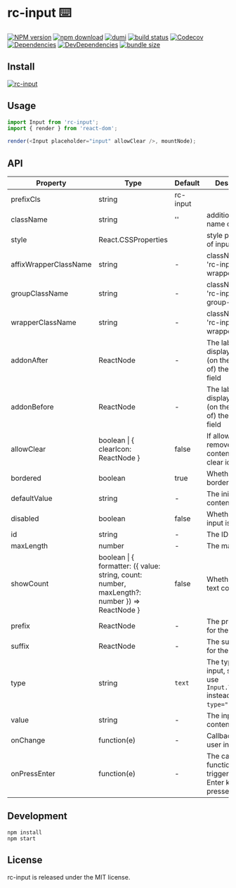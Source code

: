 # rc-input ⌨️

[![NPM version][npm-image]][npm-url] [![npm download][download-image]][download-url] [![dumi](https://img.shields.io/badge/docs%20by-dumi-blue?style=flat-square)](https://github.com/umijs/dumi) [![build status][github-actions-image]][github-actions-url] [![Codecov][codecov-image]][codecov-url] [![Dependencies][david-image]](david-url) [![DevDependencies][david-dev-image]][david-dev-url] [![bundle size][bundlephobia-image]][bundlephobia-url]

[npm-image]: http://img.shields.io/npm/v/rc-input.svg?style=flat-square
[npm-url]: http://npmjs.org/package/rc-input
[github-actions-image]: https://github.com/react-component/input/workflows/CI/badge.svg
[github-actions-url]: https://github.com/react-component/input/actions
[codecov-image]: https://img.shields.io/codecov/c/github/react-component/input/master.svg?style=flat-square
[codecov-url]: https://codecov.io/gh/react-component/input/branch/master
[david-url]: https://david-dm.org/react-component/input
[david-image]: https://david-dm.org/react-component/input/status.svg?style=flat-square
[david-dev-url]: https://david-dm.org/react-component/input?type=dev
[david-dev-image]: https://david-dm.org/react-component/input/dev-status.svg?style=flat-square
[download-image]: https://img.shields.io/npm/dm/rc-input.svg?style=flat-square
[download-url]: https://npmjs.org/package/rc-input
[bundlephobia-url]: https://bundlephobia.com/result?p=rc-input
[bundlephobia-image]: https://badgen.net/bundlephobia/minzip/rc-input

## Install

[![rc-input](https://nodei.co/npm/rc-input.png)](https://npmjs.org/package/rc-input)

## Usage

```js
import Input from 'rc-input';
import { render } from 'react-dom';

render(<Input placeholder="input" allowClear />, mountNode);
```

## API

| Property              | Type                                                                               | Default  | Description                                                                                                                                                         |
| --------------------- | ---------------------------------------------------------------------------------- | -------- | ------------------------------------------------------------------------------------------------------------------------------------------------------------------- |
| prefixCls             | string                                                                             | rc-input |                                                                                                                                                                     |
| className             | string                                                                             | ''       | additional class name of input                                                                                                                                      |
| style                 | React.CSSProperties                                                                |          | style properties of input                                                                                                                                           |
| affixWrapperClassName | string                                                                             | -        | className with 'rc-input-affix-wrapper'                                                                                                                             |
| groupClassName        | string                                                                             | -        | className with 'rc-input-group-wrapper'                                                                                                                             |
| wrapperClassName      | string                                                                             | -        | className with 'rc-input-wrapper'                                                                                                                                   |
| addonAfter            | ReactNode                                                                          | -        | The label text displayed after (on the right side of) the input field                                                                                               |
| addonBefore           | ReactNode                                                                          | -        | The label text displayed before (on the left side of) the input field                                                                                               |
| allowClear            | boolean &#124; { clearIcon: ReactNode }                                                                            | false    | If allow to remove input content with clear icon                                                                                                                    |
| bordered              | boolean                                                                            | true     | Whether has border style                                                                                                                                            |
| defaultValue          | string                                                                             | -        | The initial input content                                                                                                                                           |
| disabled              | boolean                                                                            | false    | Whether the input is disabled                                                                                                                                       |
| id                    | string                                                                             | -        | The ID for input                                                                                                                                                    |
| maxLength             | number                                                                             | -        | The max length                                                                                                                                                      |
| showCount             | boolean &#124; { formatter: ({ value: string, count: number, maxLength?: number }) => ReactNode } | false    | Whether show text count                                                                                                                                             |
| prefix                | ReactNode                                                                          | -        | The prefix icon for the Input                                                                                                                                       |
| suffix                | ReactNode                                                                          | -        | The suffix icon for the Input                                                                                                                                       |
| type                  | string                                                                             | `text`   | The type of input, see: [MDN](https://developer.mozilla.org/docs/Web/HTML/Element/input#Form_%3Cinput%3E_types)( use `Input.TextArea` instead of `type="textarea"`) |
| value                 | string                                                                             | -        | The input content value                                                                                                                                             |
| onChange              | function(e)                                                                        | -        | Callback when user input                                                                                                                                            |
| onPressEnter          | function(e)                                                                        | -        | The callback function that is triggered when Enter key is pressed                                                                                                   |

## Development

```
npm install
npm start
```

## License

rc-input is released under the MIT license.
